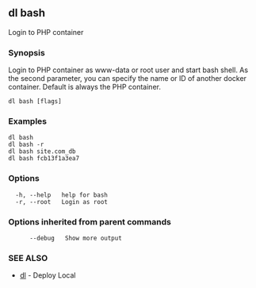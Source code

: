 ## dl bash

Login to PHP container

### Synopsis

Login to PHP container as www-data or root user and start bash shell.
As the second parameter, you can specify the name or ID of another docker container.
Default is always the PHP container.

```
dl bash [flags]
```

### Examples

```
dl bash
dl bash -r
dl bash site.com_db
dl bash fcb13f1a3ea7
```

### Options

```
  -h, --help   help for bash
  -r, --root   Login as root
```

### Options inherited from parent commands

```
      --debug   Show more output
```

### SEE ALSO

* [dl](dl.md)     - Deploy Local

